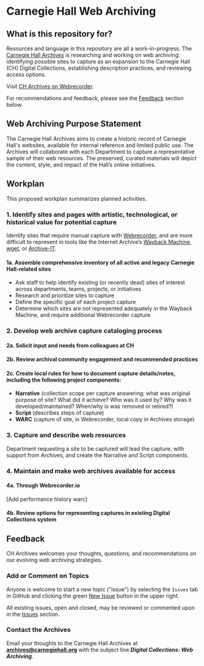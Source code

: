 # Carnegie Hall Web Archiving

## What is this repository for?
Resources and language in this repository are all a work-in-progress. The [Carnegie Hall Archives](https://www.carnegiehall.org/About/History/Archives) is researching and working on web archiving: identifying possible sites to capture as an expansion to the Carnegie Hall (CH) Digital Collections, establishing description practices, and reviewing access options. 

Visit [CH Archives on Webrecorder](https://webrecorder.io/CHArchives).

For recommendations and feedback, please see the [Feedback](#feedback) section below.

## Web Archiving Purpose Statement

The Carnegie Hall Archives aims to create a historic record of Carnegie Hall's websites, available for internal reference and limited public use. The Archives will collaborate with each Department to capture a representative sample of their web resources. The preserved, curated materials will depict the content, style, and impact of the Hall’s online initiatives.  

## Workplan

This proposed workplan summarizes planned activities.

### 1. **Identify** sites and pages with artistic, technological, or historical value for potential capture

Identify sites that require manual capture with [Webrecorder](http://webrecorder.io/), and are more difficult to represent in tools like the Internet Archive’s [Wayback Machine](https://archive.org/web/), [wget](https://www.gnu.org/software/wget/), or [Archive-IT](https://archive-it.org/).

#### 1a. Assemble comprehensive inventory of all active and legacy Carnegie Hall-related sites
- Ask staff to help identify existing (or recently dead) sites of interest across departments, teams, projects, or initiatives
- Research and prioritize sites to capture
- Define the specific goal of each project capture
- Determine which sites are not represented adequately in the Wayback Machine, and require additional Webrecorder capture 

### 2. Develop web archive capture cataloging process

#### 2a. Solicit input and needs from colleagues at CH
#### 2b. Review archival community engagement and recommended practices
#### 2c. Create local rules for how to document capture details/notes, including the following project components:
- **Narrative** (collection scope per capture answering: what was original purpose of site? What did it achieve? Who was it used by? Why was it developed/maintained? When/why is was removed or retired?)
-	**Script** (describes steps of capture)
-	**WARC** (capture of site, in Webrecorder, local copy in Archives storage)

### 3. Capture and describe web resources

Department requesting a site to be captured will lead the capture, with support from Archives, and create the Narrative and Script components. 

### 4. Maintain and make web archives available for access
#### 4a. Through Webrecorder.io
[Add performance history warc]

#### 4b. Review options for representing captures in existing Digital Collections system


## Feedback

CH Archives welcomes your thoughts, questions, and recommendations on our evolving web archiving strategies. 

### Add or Comment on Topics

Anyone is welcome to start a new topic ("issue") by selecting the `Issues` tab in GitHub and clicking the green [New Issue](https://github.com/CarnegieHall/webarchiving/issues) button in the upper right.

All existing issues, open and closed, may be reviewed or commented upon in the [Issues](https://github.com/CarnegieHall/webarchiving/issues) section.

### Contact the Archives

Email your thoughts to the Carnegie Hall Archives at **archives@carnegiehall.org** with the subject line ***Digital Collections: Web Archiving***.
